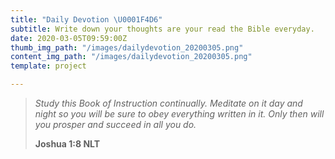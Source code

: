 ```yaml
---
title: "Daily Devotion \U0001F4D6"
subtitle: Write down your thoughts are your read the Bible everyday.
date: 2020-03-05T09:59:00Z
thumb_img_path: "/images/dailydevotion_20200305.png"
content_img_path: "/images/dailydevotion_20200305.png"
template: project

---
```

> _Study this Book of Instruction continually. Meditate on it day and night so you will be sure to obey everything written in it. Only then will you prosper and succeed in all you do._
>
> **Joshua 1:8 NLT**